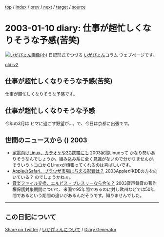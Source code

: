 [top](https://igapyon.github.io/diary/) 
 / [index](https://igapyon.github.io/diary/2003/index.html) 
 / [prev](https://igapyon.github.io/diary/2003/ig030106.html) 
 / [next](https://igapyon.github.io/diary/2003/ig030111.html) 
 / [target](https://igapyon.github.io/diary/2003/ig030110.html) 
 / [source](https://github.com/igapyon/diary/blob/gh-pages/2003/ig030110.html.src.md) 

2003-01-10 diary: 仕事が超忙しくなりそうな予感(苦笑)
=====================================================================================================
[![いがぴょん画像(小)](https://igapyon.github.io/diary/images/iga200306s.jpg "いがぴょん")](https://igapyon.github.io/diary/memo/memoigapyon.html) 日記形式でつづる [いがぴょん](https://igapyon.github.io/diary/memo/memoigapyon.html)コラム ウェブページです。

[old-v2](ig030110-orig.html)

## 仕事が超忙しくなりそうな予感(苦笑)

仕事が超忙しくなりそうな予感です。


## 仕事が超忙しくなりそうな予感

今年の3月は ヒマに過ごす野望が…。で、今日は京都に出張です。

## 世間のニュースから () 2003

* [家電向けLinux、カラオケや3G携帯にも](http://www.zdnet.co.jp/news/0301/09/nebt_06.html)  2003家電Linuxって かなり勢いありそうなんでしょうか。組み込み系に全く見識がないので分かりませんが、そういうトコロからLinuxが頑張ってくれるのは喜ばしいです。
* [AppleのSafari、ブラウザ市場に与える影響は？](http://www.zdnet.co.jp/news/0301/09/nebt_07.html)  2003AppleがKDEの方を向いている？ のでしょうかねぇ。
* [音楽ファイル交換、エルビス・プレスリーなら合法？](http://www.zdnet.co.jp/news/0301/09/nebt_13.html)  2003音声録音の著作権保護対象期間について、米国で95年間であるのに対し欧州などでは50年間であるという期間の違いがあるんだそうです。知りませんでした。

----------------------------------------------------------------------------------------------------

## この日記について

[Share on Twitter](https://twitter.com/intent/tweet?hashtags=igapyon%2Cdiary%2C%E3%81%84%E3%81%8C%E3%81%B4%E3%82%87%E3%82%93&text=%E4%BB%95%E4%BA%8B%E3%81%8C%E8%B6%85%E5%BF%99%E3%81%97%E3%81%8F%E3%81%AA%E3%82%8A%E3%81%9D%E3%81%86%E3%81%AA%E4%BA%88%E6%84%9F%28%E8%8B%A6%E7%AC%91%29&url=https%3A%2F%2Figapyon.github.io%2Fdiary%2F2003%2Fig030110.html) / [いがぴょんについて](https://igapyon.github.io/diary/memo/memoigapyon.html) / [Diary Generator](https://github.com/igapyon/igapyonv3)
